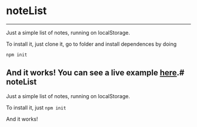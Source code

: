       

# noteList
----------
Just a simple list of notes, running on localStorage.

To install it, just clone it, go to folder and install dependences by doing

`` npm init ``

And it works!
You can see a live example [here](tatudobem.blog.br/notepad).# noteList
----------
Just a simple list of notes, running on localStorage.

To install it, just 
`` npm init ``

And it works!




